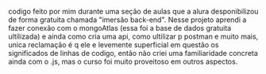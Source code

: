 codigo feito por mim durante uma seção de aulas que a alura desponibilizou de forma gratuita chamada "imersão back-end". Nesse projeto aprendi a fazer conexão com o mongoAtlas (essa foi a base de dados gratuita ultilizada) e ainda como cria uma api, como ultilizar p postman e muito mais, unica reclamação é q ele e levemente superficial em questão os significados de linhas de codigo, então não criei uma familiaridade concreta ainda com o .js, mas o curso foi muito proveitoso em outros aspectos.



